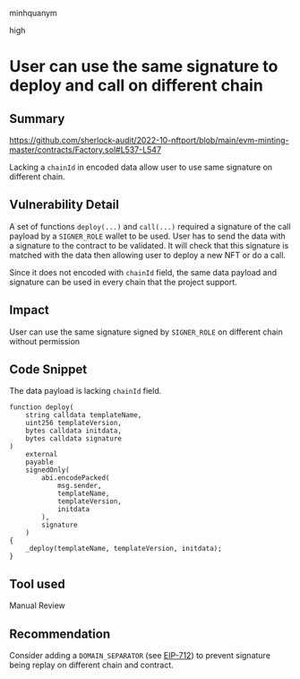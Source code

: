 minhquanym

high

# User can use the same signature to deploy and call on different chain

## Summary
https://github.com/sherlock-audit/2022-10-nftport/blob/main/evm-minting-master/contracts/Factory.sol#L537-L547

Lacking a `chainId` in encoded data allow user to use same signature on different chain.

## Vulnerability Detail
A set of functions `deploy(...)` and `call(...)` required a signature of the call payload by a `SIGNER_ROLE` wallet to be used. User has to send the data with a signature to the contract to be validated. It will check that this signature is matched with the data then allowing user to deploy a new NFT or do a call. 

Since it does not encoded with `chainId` field, the same data payload and signature can be used in every chain that the project support. 

## Impact
User can use the same signature signed by `SIGNER_ROLE` on different chain without permission

## Code Snippet

The data payload is lacking `chainId` field.
```solidity
function deploy(
    string calldata templateName,
    uint256 templateVersion,
    bytes calldata initdata,
    bytes calldata signature
)
    external
    payable
    signedOnly(
        abi.encodePacked(
            msg.sender,
            templateName,
            templateVersion,
            initdata
        ),
        signature
    )
{
    _deploy(templateName, templateVersion, initdata);
}
```

## Tool used

Manual Review

## Recommendation

Consider adding a `DOMAIN_SEPARATOR` (see [EIP-712](https://eips.ethereum.org/EIPS/eip-712)) to prevent signature being replay on different chain and contract.
